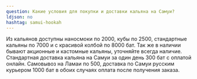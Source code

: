 ```yaml
---
question: Какие условия для покупки и доставки кальяна на Самуи?
ldjson: no
hashtag: samui-hookah
---
```


Из кальянов доступны наносмоки по 2000, кубы по 2500, стандартные кальяны по 7000 и с красивой колбой по 8000 бат. Так же в наличии бывают акционные и кастомные кальяны, уточняйте всегда наличие. Стандартная доставка кальяна на Самуи за один день 300 бат с оплатой онлайн. Самовывоз на Ламаи по 500, доставка по Самуи русским курьером 1000 бат в обоих случаях оплата после получения заказа. 
